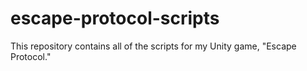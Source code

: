 # escape-protocol-scripts
This repository contains all of the scripts for my Unity game, "Escape Protocol."
